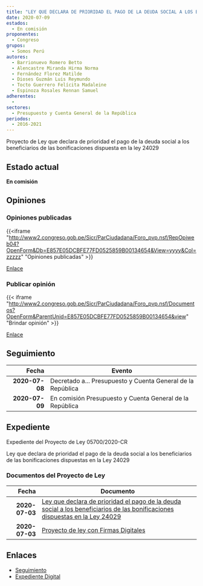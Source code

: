 ```yaml
---
title: "LEY QUE DECLARA DE PRIORIDAD EL PAGO DE LA DEUDA SOCIAL A LOS BENEFICIARIOS DE LAS BONIFICACIONES DISPUESTAS EN LA LEY 24029"
date: 2020-07-09
estados: 
  - En comisión
proponentes: 
  - Congreso
grupos: 
  - Somos Perú
autores: 
  - Barrionuevo Romero Betto
  - Alencastre Miranda Hirma Norma
  - Fernández Florez Matilde
  - Dioses Guzmán Luis Reymundo
  - Tocto Guerrero Felícita Madaleine
  - Espinoza Rosales Rennan Samuel
adherentes: 
  - 
sectores: 
  - Presupuesto y Cuenta General de la República
periodos: 
  - 2016-2021
---
```


Proyecto de Ley que declara de prioridad el pago de la deuda social a los beneficiarios de las bonificaciones dispuesta en la ley 24029


## Estado actual

**En comisión**

## Opiniones

### Opiniones publicadas

{{<iframe "http://www2.congreso.gob.pe/Sicr/ParCiudadana/Foro_pvp.nsf/RepOpiweb04?OpenForm&Db=E857E05DCBFE77FD0525859B00134654&View=yyyy&Col=zzzzz" "Opiniones publicadas" >}}

[Enlace](http://www2.congreso.gob.pe/Sicr/ParCiudadana/Foro_pvp.nsf/RepOpiweb04?OpenForm&Db=E857E05DCBFE77FD0525859B00134654&View=yyyy&Col=zzzzz)
### Publicar opinión

{{< iframe "http://www2.congreso.gob.pe/Sicr/ParCiudadana/Foro_pvp.nsf/Documentos?OpenForm&ParentUnid=E857E05DCBFE77FD0525859B00134654&view" "Brindar opinión" >}}

[Enlace](http://www2.congreso.gob.pe/Sicr/ParCiudadana/Foro_pvp.nsf/Documentos?OpenForm&ParentUnid=E857E05DCBFE77FD0525859B00134654&view)

## Seguimiento

| Fecha | Evento |
|------:|--------|
| **2020-07-08** | Decretado a... Presupuesto y Cuenta General de la República|
| **2020-07-09** | En comisión Presupuesto y Cuenta General de la República|


## Expediente

Expediente del Proyecto de Ley 05700/2020-CR

Ley que declara de prioridad el pago de la deuda social a los beneficiarios de las bonificaciones dispuestas en la Ley 24029


### Documentos del Proyecto de Ley

| Fecha | Documento |
|------:|--------|
| **2020-07-03** | [Ley que declara de prioridad el pago de la deuda social a los beneficiarios de las bonificaciones dispuestas en la Ley 24029](http://www.leyes.congreso.gob.pe/Documentos/2016_2021/Proyectos_de_Ley_y_de_Resoluciones_Legislativas/PL05700-20200703.pdf) |
| **2020-07-03** | [Proyecto de ley con Firmas Digitales](http://www.leyes.congreso.gob.pe/Documentos/2016_2021/Proyectos_de_Ley_y_de_Resoluciones_Legislativas/Proyectos_Firmas_digitales/PL05700.pdf) |

## Enlaces 

- [Seguimiento](http://www2.congreso.gob.pe/Sicr/TraDocEstProc/CLProLey2016.nsf/f7fff46988ca05b1052578e100829cc7/4a1a4a64453399690525859b0017a672?OpenDocument)
- [Expediente Digital](http://www2.congreso.gob.pe/Sicr/TraDocEstProc/CLProLey2016.nsf/f7fff46988ca05b1052578e100829cc7/4a1a4a64453399690525859b0017a672?OpenDocument&Click=05257FB7005EB655.eb71d0cf91d8294e05256cdf006b5706/$Body/0.1C6C)

